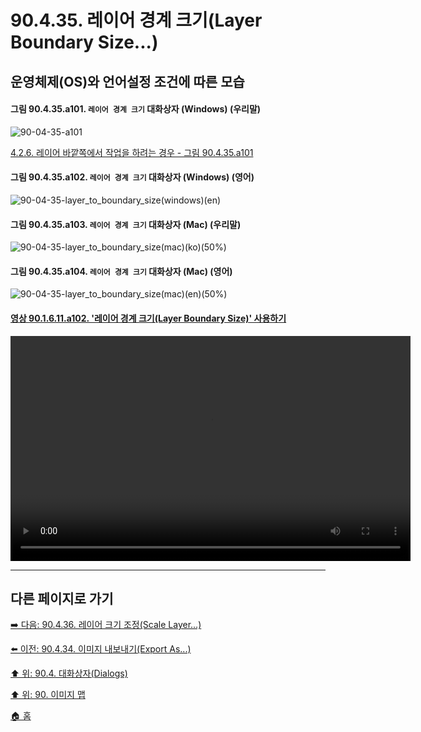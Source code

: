# 90.4.35. 레이어 경계 크기(Layer Boundary Size...)
## 운영체제(OS)와 언어설정 조건에 따른 모습

<a id="90-04-35-a101"></a>

#### 그림 90.4.35.a101. `레이어 경계 크기` 대화상자 (Windows) (우리말)
![90-04-35-a101](https://github.com/wonder13662/gimp/assets/15767104/e85a3f18-db98-44a4-9a2e-b1be86828c4d)

[4.2.6. 레이어 바깥쪽에서 작업을 하려는 경우 - 그림 90.4.35.a101](./04-02-06-you-are-trying-to-act-outside-the-layer.md#90-04-35-a101)

<a id="90-04-35-a102"></a>

#### 그림 90.4.35.a102. `레이어 경계 크기` 대화상자 (Windows) (영어)
![90-04-35-layer_to_boundary_size(windows)(en)](https://github.com/wonder13662/gimp/assets/15767104/55af67dc-7c9d-4085-8f11-07182675627c)

#### 그림 90.4.35.a103. `레이어 경계 크기` 대화상자 (Mac) (우리말)
![90-04-35-layer_to_boundary_size(mac)(ko)(50%)](https://github.com/wonder13662/gimp/assets/15767104/34d489b1-862c-4d33-9f89-91d8591cc87a)

#### 그림 90.4.35.a104. `레이어 경계 크기` 대화상자 (Mac) (영어)
![90-04-35-layer_to_boundary_size(mac)(en)(50%)](https://github.com/wonder13662/gimp/assets/15767104/e6296abd-ccb8-4ae1-a90c-b4db8ef0272f)

<a id="90-01-06-11-a102"></a>

#### [영상 90.1.6.11.a102. '레이어 경계 크기(Layer Boundary Size)' 사용하기](./90-01-06-11-layer_boundary_size.md#90-01-06-11-a102)
<video controls="controls" width="640" height="360" environment="MacOS:Sonoma 14.2.1 GIMP 2.10.36" src="https://github.com/wonder13662/gimp/assets/15767104/c9c8062e-5035-49db-8ddf-5272b6a17b9a"></video>

***

## 다른 페이지로 가기
[➡️ 다음: 90.4.36. 레이어 크기 조정(Scale Layer...)](./90-04-36-scale_layer.md)

[⬅️ 이전: 90.4.34. 이미지 내보내기(Export As...)](./90-04-34-export_as.md)

[⬆️ 위: 90.4. 대화상자(Dialogs)](./90-04-00-dialogs.md)

[⬆️ 위: 90. 이미지 맵](./90-00-image-map.md)

[🏠 홈](./00-home.md)
